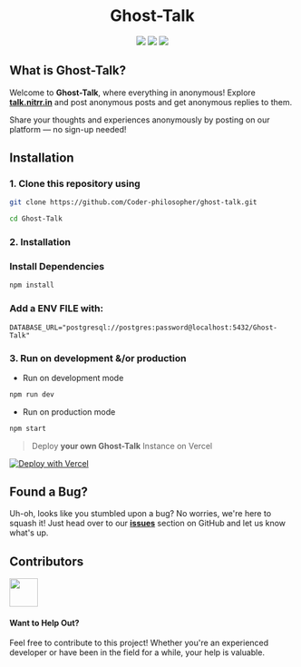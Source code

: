 <h1 align="center">
Ghost-Talk
</h1>


<p align="center">
  <a href="#"><img src="https://img.shields.io/badge/typescript-%23007acc.svg?style=for-the-badge&logo=typescript&logoColor=%23ffffff"/></a>
  <a href="#"><img src="https://img.shields.io/badge/shadcn/UI-%23ffffff.svg?style=for-the-badge&logo=shadcnui&logoColor=black"/></a>
  <a href="#"><img src="https://img.shields.io/badge/nextjs-%2320232a.svg?style=for-the-badge&logo=nextdotjs&logoColor=white"/></a>
</p>



## What is Ghost-Talk?

Welcome to **Ghost-Talk**, where everything in anonymous! Explore **[talk.nitrr.in](https://talk.nitrr.in)** and post anonymous posts and get anonymous replies to them.

Share your thoughts and experiences anonymously by posting on our platform — no sign-up needed!



## Installation

### 1. Clone this repository using

```bash
git clone https://github.com/Coder-philosopher/ghost-talk.git
```

```bash
cd Ghost-Talk
```

### 2. Installation

### Install Dependencies

```bash
npm install
```

### Add a ENV FILE with:
```env
DATABASE_URL="postgresql://postgres:password@localhost:5432/Ghost-Talk"
```

### 3. Run on development &/or production

- Run on development mode

```bash
npm run dev
```

- Run on production mode

```bash
npm start
```

> Deploy **your own Ghost-Talk** Instance on Vercel

[![Deploy with Vercel](https://vercel.com/button)](https://vercel.com/new/clone?repository-url=https%3A%2F%2Fgithub.com%2Favalynndev%2FGhost-Talk&env=DATABASE_URL)

## Found a Bug? 

Uh-oh, looks like you stumbled upon a bug? No worries, we're here to squash it! Just head over to our [**issues**](https://github.com/avalynndev/anonumu/issues) section on GitHub and let us know what's up.

## Contributors 

<img height="50" src="https://contrib.rocks/image?repo=avalynndev/Ghost-Talk" />

#### Want to Help Out?

Feel free to contribute to this project! Whether you're an experienced developer or have been in the field for a while, your help is valuable.
